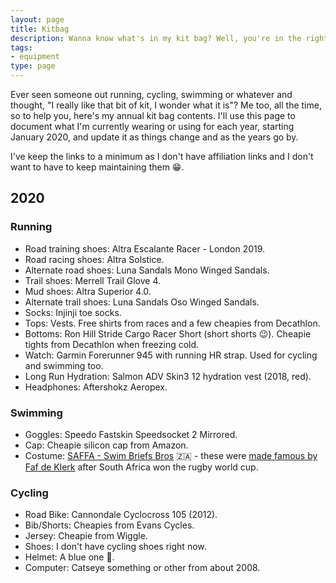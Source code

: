 ```yaml
---
layout: page
title: Kitbag
description: Wanna know what's in my kit bag? Well, you're in the right place.
tags:
- equipment
type: page
---
```


Ever seen someone out running, cycling, swimming or whatever and thought, "I really like that bit of kit, I wonder what it is"? Me too, all the time, so to help you, here's my annual kit bag contents. I'll use this page to document what I'm currently wearing or using for each year, starting January 2020, and update it as things change and as the years go by.

I've keep the links to a minimum as I don't have affiliation links and I don't want to have to keep maintaining them 😁.

## 2020

### Running

- Road training shoes: Altra Escalante Racer - London 2019.
- Road racing shoes: Altra Solstice.
- Alternate road shoes: Luna Sandals Mono Winged Sandals.
- Trail shoes: Merrell Trail Glove 4.
- Mud shoes: Altra Superior 4.0.
- Alternate trail shoes: Luna Sandals Oso Winged Sandals.
- Socks: Injinji toe socks.
- Tops: Vests. Free shirts from races and a few cheapies from Decathlon.
- Bottoms: Ron Hill Stride Cargo Racer Short (short shorts 😉). Cheapie tights from Decathlon when freezing cold.
- Watch: Garmin Forerunner 945 with running HR strap. Used for cycling and swimming too.
- Long Run Hydration: Salmon ADV Skin3 12 hydration vest (2018, red).
- Headphones: Aftershokz Aeropex.

### Swimming

- Goggles: Speedo Fastskin Speedsocket 2 Mirrored.
- Cap: Cheapie silicon cap from Amazon.
- Costume: [SAFFA - Swim Briefs Bros](https://www.beanbagthebrand.com/collections/swim-briefs-bros/products/saffa-swim) 🇿🇦 - these were [made famous by Faf de Klerk](https://www.timeslive.co.za/sport/rugby/2019-11-04-watch-faf-de-klerk-greeting-prince-harry-in-an-sa-flag-cozzie-is-a-whole-mood/) after South Africa won the rugby world cup.

### Cycling

- Road Bike: Cannondale Cyclocross 105 (2012).
- Bib/Shorts: Cheapies from Evans Cycles.
- Jersey: Cheapie from Wiggle.
- Shoes: I don't have cycling shoes right now.
- Helmet: A blue one 🤣.
- Computer: Catseye something or other from about 2008.

